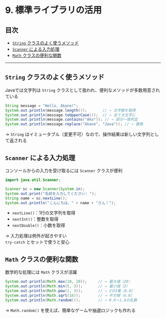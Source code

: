 # 9. 標準ライブラリの活用
## 目次

- [`String` クラスのよく使うメソッド](#1)
- [`Scanner` による入力処理](#2)
- [`Math` クラスの便利な関数](#3)


---

<a id="1"></a>

## `String` クラスのよく使うメソッド

Javaでは文字列は `String` クラスとして扱われ、便利なメソッドが多数用意されている

```java
String message = "Hello, Akane!";
System.out.println(message.length());       // → 文字数を取得
System.out.println(message.toUpperCase());  // → 全て大文字に
System.out.println(message.contains("Aka")); // → 部分一致判定
System.out.println(message.replace("Akane", "Java")); // → 置換
```

→ `String` はイミュータブル（変更不可）なので、操作結果は新しい文字列として返される


<a id="2"></a>

## `Scanner` による入力処理

コンソールからの入力を受け取るには `Scanner` クラスが便利

```java
import java.util.Scanner;

Scanner sc = new Scanner(System.in);
System.out.print("名前を入力してください: ");
String name = sc.nextLine();
System.out.println("こんにちは、" + name + "さん！");
```

- `nextLine()`：1行の文字列を取得
- `nextInt()`：整数を取得
- `nextDouble()`：小数を取得  

→ 入力処理は例外が起きやすい  
`try-catch` とセットで使うと安心


<a id="3"></a>

## `Math` クラスの便利な関数

数学的な処理には `Math` クラスが活躍

```java
System.out.println(Math.max(10, 20));     // → 最大値（20）
System.out.println(Math.min(5, 3));       // → 最小値（3）
System.out.println(Math.pow(2, 3));       // → 2の3乗（8.0）
System.out.println(Math.sqrt(16));        // → 平方根（4.0）
System.out.println(Math.random());        // → 0.0〜1.0の乱数
```

→ `Math.random()` を使えば、簡単なゲームや抽選ロジックも作れる

